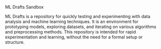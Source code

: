 ML Drafts Sandbox

ML Drafts is a repository for quickly testing and experimenting with data analysis and machine learning 
techniques. It is an environment for prototyping models, exploring datasets, and iterating on various 
algorithms and preprocessing methods. This repository is intended for rapid experimentation and 
learning, without the need for a formal setup or structure.
